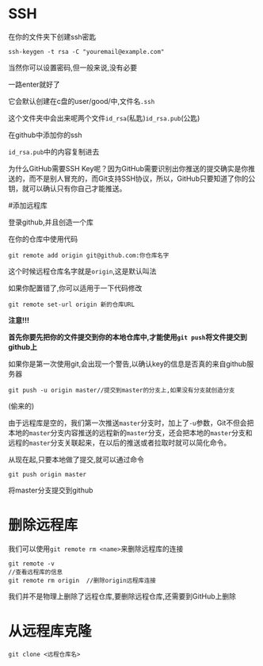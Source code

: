 # SSH

在你的文件夹下创建ssh密匙

```shell
ssh-keygen -t rsa -C "youremail@example.com"
```

当然你可以设置密码,但一般来说,没有必要

一路enter就好了

它会默认创建在c盘的user/good/中,文件名`.ssh`

这个文件夹中会出来呢两个文件`id_rsa`(私匙)`id_rsa.pub`(公匙)



在github中添加你的ssh

`id_rsa.pub`中的内容复制进去

为什么GitHub需要SSH Key呢？因为GitHub需要识别出你推送的提交确实是你推送的，而不是别人冒充的，而Git支持SSH协议，所以，GitHub只要知道了你的公钥，就可以确认只有你自己才能推送。





#添加远程库

登录github,并且创造一个库



在你的仓库中使用代码

```shell
git remote add origin git@github.com:你仓库名字
```

这个时候远程仓库名字就是`origin`,这是默认叫法



如果你配置错了,你可以适用于一下代码修改

```shell
git remote set-url origin 新的仓库URL
```

**注意!!!**

**首先你要先把你的文件提交到你的本地仓库中,才能使用`git push`将文件提交到github上**



如果你是第一次使用git,会出现一个警告,以确认key的信息是否真的来自github服务器

```shell
git push -u origin master//提交到master的分支上,如果没有分支就创造分支
```

(偷来的)

由于远程库是空的，我们第一次推送`master`分支时，加上了`-u`参数，Git不但会把本地的`master`分支内容推送的远程新的`master`分支，还会把本地的`master`分支和远程的`master`分支关联起来，在以后的推送或者拉取时就可以简化命令。



从现在起,只要本地做了提交,就可以通过命令

```shell
git push origin master
```

将master分支提交到github



# 删除远程库

我们可以使用`git remote rm <name>`来删除远程库的连接

```shell
git remote -v
//查看远程库的信息
git remote rm origin  //删除origin远程库连接
```

我们并不是物理上删除了远程仓库,要删除远程仓库,还需要到GitHub上删除



# 从远程库克隆

```shell
git clone <远程仓库名>
```

